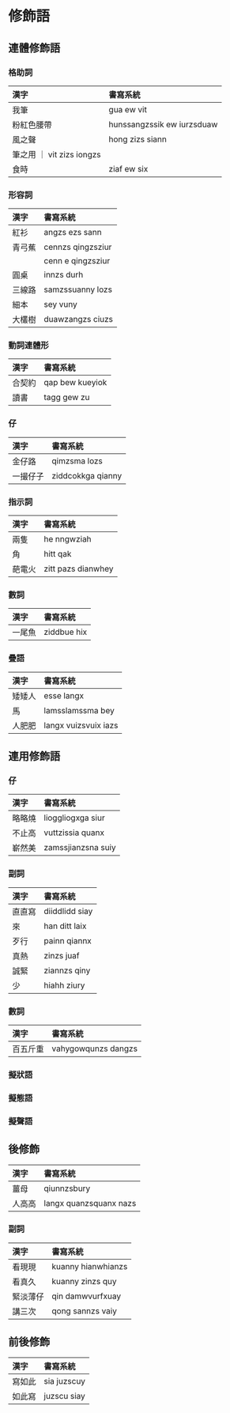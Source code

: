 # 修飾語

## 連體修飾語

### 格助詞

| 漢字 | 書寫系統 |
| :--- | :--- |
| 我筆 | gua ew vit |
| 粉紅色腰帶 | hunssangzssik ew iurzsduaw |
| 風之聲 | hong zizs siann |
| 筆之用 ｜ vit zizs iongzs |
| 食時 | ziaf ew six |

### 形容詞

| 漢字 | 書寫系統 |
| :--- | :--- |
| 紅衫 | angzs ezs sann |
| 青弓蕉 | cennzs qingzsziur |
| | cenn e qingzsziur |
| 圓桌 | innzs durh |
| 三線路 | samzssuanny lozs |
| 細本 | sey vuny |
| 大欉樹 | duawzangzs ciuzs |

### 動詞連體形

| 漢字 | 書寫系統 |
| :--- | :--- |
| 合契約 | qap bew kueyiok |
| 讀書 | tagg gew zu |

### 仔

| 漢字 | 書寫系統 |
| :--- | :--- |
| 金仔路 | qimzsma lozs |
| 一撮仔子 | ziddcokkga qianny |

### 指示詞

| 漢字 | 書寫系統 |
| :--- | :--- |
| 兩隻 | he nngwziah |
| 角 | hitt qak |
| 葩電火 | zitt pazs dianwhey |

### 數詞

| 漢字 | 書寫系統 |
| :--- | :--- |
| 一尾魚 | ziddbue hix |

### 疊語

| 漢字 | 書寫系統 |
| :--- | :--- |
| 矮矮人 | esse langx |
| 馬 | lamsslamssma bey |
| 人肥肥 | langx vuizsvuix iazs |

## 連用修飾語

### 仔

| 漢字 | 書寫系統 |
| :--- | :--- |
| 略略燒 | lioggliogxga siur |
| 不止高 | vuttzissia quanx |
| 嶄然美 | zamssjianzsna suiy |

### 副詞

| 漢字 | 書寫系統 |
| :--- | :--- |
| 直直寫 | diiddlidd siay |
| 來 | han ditt laix |
| 歹行 | painn qiannx |
| 真熱 | zinzs juaf |
| 誠緊 | ziannzs qiny |
| 少 | hiahh ziury |

### 數詞

| 漢字 | 書寫系統 |
| :--- | :--- |
| 百五斤重 | vahygowqunzs dangzs |

### 擬狀語

### 擬態語

### 擬聲語

## 後修飾

| 漢字 | 書寫系統 |
| :--- | :--- |
| 薑母 | qiunnzsbury |
| 人高高 | langx quanzsquanx nazs|

### 副詞

| 漢字 | 書寫系統 |
| :--- | :--- |
| 看現現 | kuanny hianwhianzs |
| 看真久 | kuanny zinzs quy |
| 緊淡薄仔 | qin damwvurfxuay |
| 講三次 | qong sannzs vaiy |

## 前後修飾

| 漢字 | 書寫系統 |
| :--- | :--- |
| 寫如此 | sia juzscuy |
| 如此寫 | juzscu siay |
